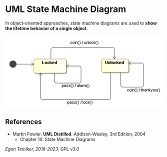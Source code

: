 # UML State Machine Diagram

In object-oriented approaches, state machine diagrams are used to **show the lifetime behavior of a single object**.

![State Machine Diagram](figures/StateMachineDiagram-Demo.png)







## References
* Martin Fowler. **UML Distilled**. Addison-Wesley, 3rd Edition, 2004
    * Chapter 10: State Machine Diagrams

*Egon Teiniker, 2016-2023, GPL v3.0*